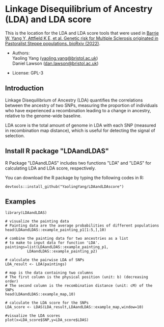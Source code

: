 # Linkage Disequilibrium of Ancestry (LDA) and LDA score

This is the location for the LDA and LDA score tools that were used in [Barrie W, Yang
Y, Attfield K E, et al. Genetic risk for Multiple Sclerosis originated
in Pastoralist Steppe populations. bioRxiv
(2022)](https://www.biorxiv.org/content/10.1101/2022.09.23.509097v1).

-   Authors:  
    Yaoling Yang (<yaoling.yang@bristol.ac.uk>)  
    Daniel Lawson (<dan.lawson@bristol.ac.uk>)

-   License: GPL-3

## Introduction
Linkage Disequilibrium of Ancestry (LDA) quantifies the correlations between the ancestry of two SNPs, measuring the proportion of individuals who have experienced a recombination leading to a change in ancestry, relative to the genome-wide baseline.

LDA score is the total amount of genome in LDA with each SNP (measured in recombination map distance), which is useful for detecting the signal of selection.

## Install R package "LDAandLDAS"
R Package "LDAandLDAS" includes two functions "LDA" and "LDAS" for calculating LDA and LDA score, respectively.

You can download the R package by typing the following codes in R:
```
devtools::install_github("YaolingYang/LDAandLDAscore")
```

## Examples
```
library(LDAandLDAS)

# visualize the painting data
# Painting data are the average probabilities of different populations
head(LDAandLDAS::example_painting_p1[1:5,],10)

# combine the painting data for two ancestries as a list
# to make to input data for function 'LDA'.
paintings=list(LDAandLDAS::example_painting_p1,
          LDAandLDAS::example_painting_p2)
          
# calculate the pairwise LDA of SNPs
LDA_result <- LDA(paintings)

# map is the data containing two columns
# The first column is the physical position (unit: b) (decreasing order)
# The second column is the recombination distance (unit: cM) of the SNPs
head(LDAandLDAS::example_map,10)

# calculate the LDA score for the SNPs
LDA_score <- LDAS(LDA_result,LDAandLDAS::example_map,window=10)

#visualize the LDA scores
plot(x=LDA_score$SNP,y=LDA_score$LDAS)
```
